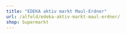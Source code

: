 ```yaml
---
title: "EDEKA aktiv markt Maul-Erdner"
url: /alfeld/edeka-aktiv-markt-maul-erdner/
shop: Supermarkt
---
```

